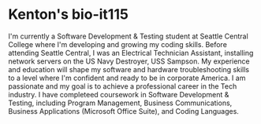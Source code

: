 # Kenton's bio-it115
I'm currently a Software Development & Testing student at Seattle Central College where I'm developing and growing my coding skills. Before attending Seattle Central, I was an Electrical Technician Assistant, installing network servers on the US Navy Destroyer, USS Sampson. My experience and education will shape my software and hardware troubleshooting skills to a level where I'm confident and ready to be in corporate America. I am passionate and my goal is to achieve a professional career in the Tech industry. 
 I have completeed coursework in Software Development & Testing, including Program Management, Business Communications, Business Applications (Microsoft Office Suite), and Coding Languages.
